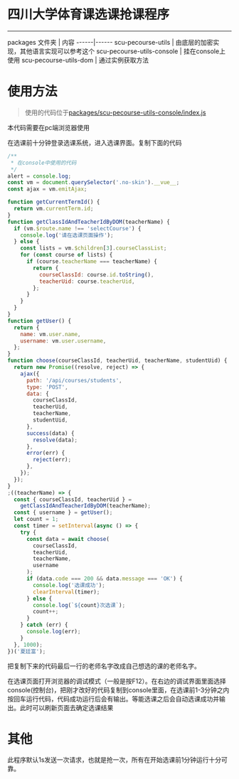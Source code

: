 # 四川大学体育课选课抢课程序

------------

packages
文件夹 | 内容
------|------
scu-pecourse-utils | 由底层的加密实现，其他语言实现可以参考这个
scu-pecourse-utils-console | 挂在console上使用
scu-pecourse-utils-dom | 通过实例获取方法

# 使用方法

> 使用的代码位于[packages/scu-pecourse-utils-console/index.js](https://github.com/2239559319/scu-pe-course/blob/master/packages/scu-pecourse-utils-console/index.js)

本代码需要在pc端浏览器使用

在选课前十分钟登录选课系统，进入选课界面。复制下面的代码

```javascript
/**
 * 在console中使用的代码
 */
alert = console.log;
const vm = document.querySelector('.no-skin').__vue__;
const ajax = vm.emitAjax;

function getCurrentTermId() {
  return vm.currentTerm.id;
}
function getClassIdAndTeacherIdByDOM(teacherName) {
  if (vm.$route.name !== 'selectCourse') {
    console.log('请在选课页面操作');
  } else {
    const lists = vm.$children[3].courseClassList;
    for (const course of lists) {
      if (course.teacherName === teacherName) {
        return {
          courseClassId: course.id.toString(),
          teacherUid: course.teacherUid,
        };
      }
    }
  }
}
function getUser() {
  return {
    name: vm.user.name,
    username: vm.user.username,
  };
}
function choose(courseClassId, teacherUid, teacherName, studentUid) {
  return new Promise((resolve, reject) => {
    ajax({
      path: '/api/courses/students',
      type: 'POST',
      data: {
        courseClassId,
        teacherUid,
        teacherName,
        studentUid,
      },
      success(data) {
        resolve(data);
      },
      error(err) {
        reject(err);
      },
    });
  });
}
;((teacherName) => {
  const { courseClassId, teacherUid } =
    getClassIdAndTeacherIdByDOM(teacherName);
  const { username } = getUser();
  let count = 1;
  const timer = setInterval(async () => {
    try {
      const data = await choose(
        courseClassId,
        teacherUid,
        teacherName,
        username
      );
      if (data.code === 200 && data.message === 'OK') {
        console.log('选课成功');
        clearInterval(timer);
      } else {
        console.log(`${count}次选课`);
        count++;
      }
    } catch (err) {
      console.log(err);
    }
  }, 1000);
})('夏廷富');

```
把复制下来的代码最后一行的老师名字改成自己想选的课的老师名字。

在选课页面打开浏览器的调试模式（一般是按F12）。在右边的调试界面里面选择console(控制台)，把刚才改好的代码复制到console里面，在选课前1-3分钟之内按回车运行代码，代码成功运行后会有输出。等能选课之后会自动选课成功并输出。此时可以刷新页面去确定选课结果

# 其他

此程序默认1s发送一次请求，也就是抢一次，所有在开始选课前1分钟运行十分可靠。
